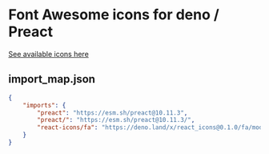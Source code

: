# Font Awesome icons for deno / Preact

[See available icons here](https://react-icons.github.io/react-icons/icons?name=fa)

## import_map.json

```json
{
    "imports": {
        "preact": "https://esm.sh/preact@10.11.3",
        "preact/": "https://esm.sh/preact@10.11.3/",
        "react-icons/fa": "https://deno.land/x/react_icons@0.1.0/fa/mod.ts",
    }
}
```
